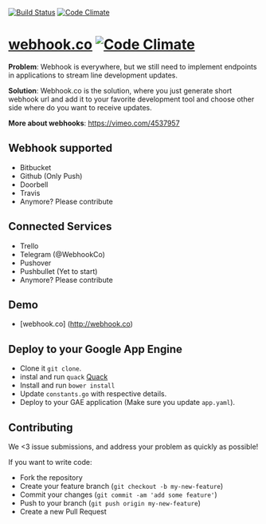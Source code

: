 [![Build Status](http://38.media.tumblr.com/7d922f7b05a10891d00543c7a4acb79d/tumblr_inline_mk24hqGq6X1qz4rgp.jpg)](http://webhook.co) [![Code Climate](https://codeclimate.com/github/zonito/webhook/badges/gpa.svg)](https://codeclimate.com/github/zonito/webhook)

# [webhook.co](http://webhook.co) [![Code Climate](https://codeclimate.com/github/zonito/webhook/badges/gpa.svg)](https://codeclimate.com/github/zonito/webhook)

**Problem**: Webhook is everywhere, but we still need to implement endpoints in applications to stream line development updates.

**Solution**: Webhook.co is the solution, where you just generate short webhook url and add it to your favorite development tool and choose other side where do you want to receive updates.

**More about webhooks**: https://vimeo.com/4537957

## Webhook supported

* Bitbucket
* Github (Only Push)
* Doorbell
* Travis
* Anymore? Please contribute

## Connected Services

* Trello
* Telegram (@WebhookCo)
* Pushover
* Pushbullet (Yet to start)
* Anymore? Please contribute

## Demo

* [webhook.co] (http://webhook.co)

## Deploy to your Google App Engine

* Clone it `git clone`.
* instal and run `quack` [Quack](https://github.com/Autodesk/quack)
* Install and run `bower install`
* Update `constants.go` with respective details.
* Deploy to your GAE application (Make sure you update `app.yaml`).

## Contributing

We <3 issue submissions, and address your problem as quickly as possible!

If you want to write code:

* Fork the repository
* Create your feature branch (`git checkout -b my-new-feature`)
* Commit your changes (`git commit -am 'add some feature'`)
* Push to your branch (`git push origin my-new-feature`)
* Create a new Pull Request
